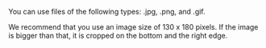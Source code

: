 <!-- markdownlint-disable-file MD041 -->
You can use files of the following types: .jpg, .png, and .gif.

We recommend that you use an image size of 130 x 180 pixels. If the image is bigger than that, it is cropped on the bottom and the right edge.
